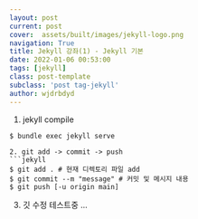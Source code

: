 ```yaml
---
layout: post
current: post
cover:  assets/built/images/jekyll-logo.png
navigation: True
title: Jekyll 강좌(1) - Jekyll 기본 
date: 2022-01-06 00:53:00
tags: [jekyll]
class: post-template
subclass: 'post tag-jekyll'
author: wjdrbdyd
---
```


1. jekyll compile
```jekyll
$ bundle exec jekyll serve

2. git add -> commit -> push
```jekyll
$ git add . # 현재 디렉토리 파일 add
$ git commit --m "message" # 커밋 및 메시지 내용
$ git push [-u origin main] 
```
3. 깃 수정 테스트중 ... 
